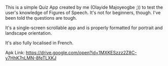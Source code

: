 This is a simple Quiz App created by me (Olayide Majoyeogbe ;)) to test the user's knowledge of Figures of Speech.
It's not for beginners, though. I've been told the questions are tough.

It's a single-screen scrollable app and is properly formatted for portrait and landscape orientation.

It's also fully localised in French.

Apk Link: https://drive.google.com/open?id=1MXKESzzz2Z8C-y7HhK7nLMN-8feTLXKJ
